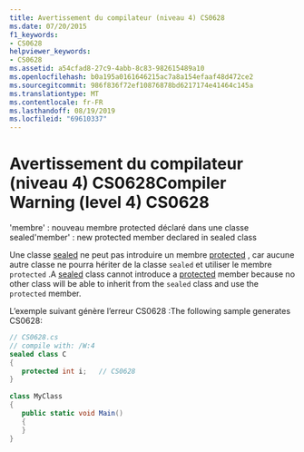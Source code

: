 ```yaml
---
title: Avertissement du compilateur (niveau 4) CS0628
ms.date: 07/20/2015
f1_keywords:
- CS0628
helpviewer_keywords:
- CS0628
ms.assetid: a54cfad8-27c9-4abb-8c83-982615489a10
ms.openlocfilehash: b0a195a0161646215ac7a8a154efaaf48d472ce2
ms.sourcegitcommit: 986f836f72ef10876878bd6217174e41464c145a
ms.translationtype: MT
ms.contentlocale: fr-FR
ms.lasthandoff: 08/19/2019
ms.locfileid: "69610337"
---
```

# <a name="compiler-warning-level-4-cs0628"></a><span data-ttu-id="516da-102">Avertissement du compilateur (niveau 4) CS0628</span><span class="sxs-lookup"><span data-stu-id="516da-102">Compiler Warning (level 4) CS0628</span></span>
<span data-ttu-id="516da-103">'membre' : nouveau membre protected déclaré dans une classe sealed</span><span class="sxs-lookup"><span data-stu-id="516da-103">'member' : new protected member declared in sealed class</span></span>  
  
 <span data-ttu-id="516da-104">Une classe [sealed](../language-reference/keywords/sealed.md) ne peut pas introduire un membre [protected](../language-reference/keywords/protected.md) , car aucune autre classe ne pourra hériter de la classe `sealed` et utiliser le membre `protected` .</span><span class="sxs-lookup"><span data-stu-id="516da-104">A [sealed](../language-reference/keywords/sealed.md) class cannot introduce a [protected](../language-reference/keywords/protected.md) member because no other class will be able to inherit from the `sealed` class and use the `protected` member.</span></span>  
  
 <span data-ttu-id="516da-105">L’exemple suivant génère l’erreur CS0628 :</span><span class="sxs-lookup"><span data-stu-id="516da-105">The following sample generates CS0628:</span></span>  
  
```csharp  
// CS0628.cs  
// compile with: /W:4  
sealed class C  
{  
   protected int i;   // CS0628  
}  
  
class MyClass  
{  
   public static void Main()  
   {  
   }  
}  
```
